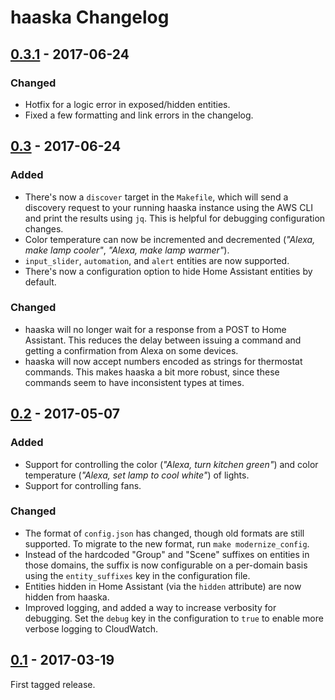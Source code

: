 # haaska Changelog

## [0.3.1] - 2017-06-24
### Changed
- Hotfix for a logic error in exposed/hidden entities.
- Fixed a few formatting and link errors in the changelog.

## [0.3] - 2017-06-24
### Added
- There's now a `discover` target in the `Makefile`, which will send a discovery
  request to your running haaska instance using the AWS CLI and print the
  results using `jq`. This is helpful for debugging configuration changes.
- Color temperature can now be incremented and decremented (*"Alexa, make lamp
  cooler"*, *"Alexa, make lamp warmer"*).
- `input_slider`, `automation`, and `alert` entities are now supported.
- There's now a configuration option to hide Home Assistant entities by default.

### Changed
- haaska will no longer wait for a response from a POST to Home Assistant. This
  reduces the delay between issuing a command and getting a confirmation from
  Alexa on some devices.
- haaska will now accept numbers encoded as strings for thermostat commands.
  This makes haaska a bit more robust, since these commands seem to have
  inconsistent types at times.

## [0.2] - 2017-05-07
### Added
- Support for controlling the color (*"Alexa, turn kitchen green"*) and color
  temperature (*"Alexa, set lamp to cool white"*) of lights.
- Support for controlling fans.

### Changed
- The format of `config.json` has changed, though old formats are still
  supported. To migrate to the new format, run `make modernize_config`.
- Instead of the hardcoded "Group" and "Scene" suffixes on entities in those
  domains, the suffix is now configurable on a per-domain basis using the
  `entity_suffixes` key in the configuration file.
- Entities hidden in Home Assistant (via the `hidden` attribute) are now hidden
  from haaska.
- Improved logging, and added a way to increase verbosity for
  debugging. Set the `debug` key in the configuration to `true`
  to enable more verbose logging to CloudWatch.

## [0.1] - 2017-03-19

First tagged release.

[unreleased]: https://github.com/auchter/haaska/tree/dev
[0.3.1]: https://github.com/auchter/haaska/tree/0.3.1
[0.3]: https://github.com/auchter/haaska/tree/0.3
[0.2]: https://github.com/auchter/haaska/tree/0.2
[0.1]: https://github.com/auchter/haaska/tree/0.1
